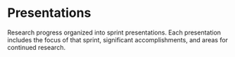 # Presentations

Research progress organized into sprint presentations. Each presentation includes the focus of that sprint, significant accomplishments, and areas for continued research.